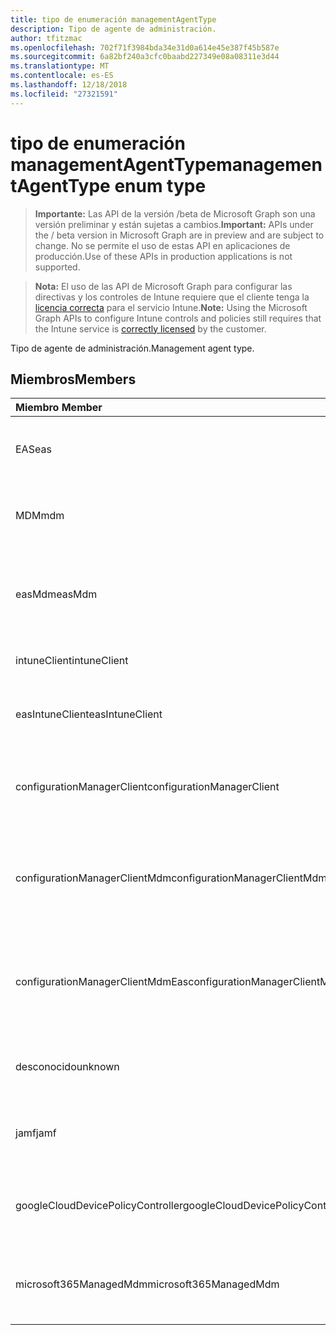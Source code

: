 ```yaml
---
title: tipo de enumeración managementAgentType
description: Tipo de agente de administración.
author: tfitzmac
ms.openlocfilehash: 702f71f3984bda34e31d0a614e45e387f45b587e
ms.sourcegitcommit: 6a82bf240a3cfc0baabd227349e08a08311e3d44
ms.translationtype: MT
ms.contentlocale: es-ES
ms.lasthandoff: 12/18/2018
ms.locfileid: "27321591"
---
```

# <a name="managementagenttype-enum-type"></a><span data-ttu-id="54fae-103">tipo de enumeración managementAgentType</span><span class="sxs-lookup"><span data-stu-id="54fae-103">managementAgentType enum type</span></span>

> <span data-ttu-id="54fae-104">**Importante:** Las API de la versión /beta de Microsoft Graph son una versión preliminar y están sujetas a cambios.</span><span class="sxs-lookup"><span data-stu-id="54fae-104">**Important:** APIs under the / beta version in Microsoft Graph are in preview and are subject to change.</span></span> <span data-ttu-id="54fae-105">No se permite el uso de estas API en aplicaciones de producción.</span><span class="sxs-lookup"><span data-stu-id="54fae-105">Use of these APIs in production applications is not supported.</span></span>

> <span data-ttu-id="54fae-106">**Nota:** El uso de las API de Microsoft Graph para configurar las directivas y los controles de Intune requiere que el cliente tenga la [licencia correcta](https://go.microsoft.com/fwlink/?linkid=839381) para el servicio Intune.</span><span class="sxs-lookup"><span data-stu-id="54fae-106">**Note:** Using the Microsoft Graph APIs to configure Intune controls and policies still requires that the Intune service is [correctly licensed](https://go.microsoft.com/fwlink/?linkid=839381) by the customer.</span></span>

<span data-ttu-id="54fae-107">Tipo de agente de administración.</span><span class="sxs-lookup"><span data-stu-id="54fae-107">Management agent type.</span></span>
## <a name="members"></a><span data-ttu-id="54fae-108">Miembros</span><span class="sxs-lookup"><span data-stu-id="54fae-108">Members</span></span>
|<span data-ttu-id="54fae-109">Miembro	</span><span class="sxs-lookup"><span data-stu-id="54fae-109">Member</span></span>|<span data-ttu-id="54fae-110">Valor</span><span class="sxs-lookup"><span data-stu-id="54fae-110">Value</span></span>|<span data-ttu-id="54fae-111">Descripción</span><span class="sxs-lookup"><span data-stu-id="54fae-111">Description</span></span>|
|:---|:---|:---|
|<span data-ttu-id="54fae-112">EAS</span><span class="sxs-lookup"><span data-stu-id="54fae-112">eas</span></span>|<span data-ttu-id="54fae-113">1</span><span class="sxs-lookup"><span data-stu-id="54fae-113">1</span></span>|<span data-ttu-id="54fae-114">El dispositivo se administra mediante Exchange server.</span><span class="sxs-lookup"><span data-stu-id="54fae-114">The device is managed by Exchange server.</span></span>|
|<span data-ttu-id="54fae-115">MDM</span><span class="sxs-lookup"><span data-stu-id="54fae-115">mdm</span></span>|<span data-ttu-id="54fae-116">2</span><span class="sxs-lookup"><span data-stu-id="54fae-116">2</span></span>|<span data-ttu-id="54fae-117">El dispositivo se administra mediante la Intune MDM.</span><span class="sxs-lookup"><span data-stu-id="54fae-117">The device is managed by Intune MDM.</span></span>|
|<span data-ttu-id="54fae-118">easMdm</span><span class="sxs-lookup"><span data-stu-id="54fae-118">easMdm</span></span>|<span data-ttu-id="54fae-119">3</span><span class="sxs-lookup"><span data-stu-id="54fae-119">3</span></span>|<span data-ttu-id="54fae-120">El dispositivo se administra mediante Exchange server y MDM. Intune</span><span class="sxs-lookup"><span data-stu-id="54fae-120">The device is managed by both Exchange server and Intune MDM.</span></span>|
|<span data-ttu-id="54fae-121">intuneClient</span><span class="sxs-lookup"><span data-stu-id="54fae-121">intuneClient</span></span>|<span data-ttu-id="54fae-122">4</span><span class="sxs-lookup"><span data-stu-id="54fae-122">4</span></span>|<span data-ttu-id="54fae-123">Intune administrados de cliente.</span><span class="sxs-lookup"><span data-stu-id="54fae-123">Intune client managed.</span></span>|
|<span data-ttu-id="54fae-124">easIntuneClient</span><span class="sxs-lookup"><span data-stu-id="54fae-124">easIntuneClient</span></span>|<span data-ttu-id="54fae-125">5</span><span class="sxs-lookup"><span data-stu-id="54fae-125">5</span></span>|<span data-ttu-id="54fae-126">El dispositivo está EAS y Intune administrados de cliente dual.</span><span class="sxs-lookup"><span data-stu-id="54fae-126">The device is EAS and Intune client dual managed.</span></span>|
|<span data-ttu-id="54fae-127">configurationManagerClient</span><span class="sxs-lookup"><span data-stu-id="54fae-127">configurationManagerClient</span></span>|<span data-ttu-id="54fae-128">8</span><span class="sxs-lookup"><span data-stu-id="54fae-128">8</span></span>|<span data-ttu-id="54fae-129">El dispositivo se administra mediante el Administrador de configuración.</span><span class="sxs-lookup"><span data-stu-id="54fae-129">The device is managed by Configuration Manager.</span></span>|
|<span data-ttu-id="54fae-130">configurationManagerClientMdm</span><span class="sxs-lookup"><span data-stu-id="54fae-130">configurationManagerClientMdm</span></span>|<span data-ttu-id="54fae-131">10</span><span class="sxs-lookup"><span data-stu-id="54fae-131">10</span></span>|<span data-ttu-id="54fae-132">El dispositivo está administrado por el Administrador de configuración y MDM.</span><span class="sxs-lookup"><span data-stu-id="54fae-132">The device is managed by Configuration Manager and MDM.</span></span>|
|<span data-ttu-id="54fae-133">configurationManagerClientMdmEas</span><span class="sxs-lookup"><span data-stu-id="54fae-133">configurationManagerClientMdmEas</span></span>|<span data-ttu-id="54fae-134">11</span><span class="sxs-lookup"><span data-stu-id="54fae-134">11</span></span>|<span data-ttu-id="54fae-135">El dispositivo está administrado por el Administrador de configuración, MDM y Eas.</span><span class="sxs-lookup"><span data-stu-id="54fae-135">The device is managed by Configuration Manager, MDM and Eas.</span></span>|
|<span data-ttu-id="54fae-136">desconocido</span><span class="sxs-lookup"><span data-stu-id="54fae-136">unknown</span></span>|<span data-ttu-id="54fae-137">16</span><span class="sxs-lookup"><span data-stu-id="54fae-137">16</span></span>|<span data-ttu-id="54fae-138">Tipo de agente de administración desconocido.</span><span class="sxs-lookup"><span data-stu-id="54fae-138">Unknown management agent type.</span></span>|
|<span data-ttu-id="54fae-139">jamf</span><span class="sxs-lookup"><span data-stu-id="54fae-139">jamf</span></span>|<span data-ttu-id="54fae-140">32</span><span class="sxs-lookup"><span data-stu-id="54fae-140">32</span></span>|<span data-ttu-id="54fae-141">Los atributos del dispositivo se obtienen de Jamf.</span><span class="sxs-lookup"><span data-stu-id="54fae-141">The device attributes are fetched from Jamf.</span></span>|
|<span data-ttu-id="54fae-142">googleCloudDevicePolicyController</span><span class="sxs-lookup"><span data-stu-id="54fae-142">googleCloudDevicePolicyController</span></span>|<span data-ttu-id="54fae-143">64</span><span class="sxs-lookup"><span data-stu-id="54fae-143">64</span></span>|<span data-ttu-id="54fae-144">El dispositivo se administra mediante CloudDPC de Google.</span><span class="sxs-lookup"><span data-stu-id="54fae-144">The device is managed by Google's CloudDPC.</span></span>|
|<span data-ttu-id="54fae-145">microsoft365ManagedMdm</span><span class="sxs-lookup"><span data-stu-id="54fae-145">microsoft365ManagedMdm</span></span>|<span data-ttu-id="54fae-146">258</span><span class="sxs-lookup"><span data-stu-id="54fae-146">258</span></span>|<span data-ttu-id="54fae-147">Este dispositivo está administrado por Microsoft 365 a través de Intune.</span><span class="sxs-lookup"><span data-stu-id="54fae-147">This device is managed by Microsoft 365 through Intune.</span></span>|





